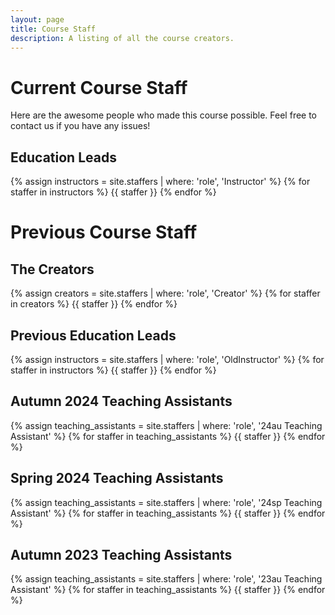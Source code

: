 ```yaml
---
layout: page
title: Course Staff
description: A listing of all the course creators.
---
```


# Current Course Staff

Here are the awesome people who made this course possible. Feel free to contact us if you have any issues!

## Education Leads

{% assign instructors = site.staffers | where: 'role', 'Instructor' %}
{% for staffer in instructors %}
{{ staffer }}
{% endfor %}

# Previous Course Staff

## The Creators

{% assign creators = site.staffers | where: 'role', 'Creator' %}
{% for staffer in creators %}
{{ staffer }}
{% endfor %}

## Previous Education Leads

{% assign instructors = site.staffers | where: 'role', 'OldInstructor' %}
{% for staffer in instructors %}
{{ staffer }}
{% endfor %}

## Autumn 2024 Teaching Assistants

{% assign teaching_assistants = site.staffers | where: 'role', '24au Teaching Assistant' %}
{% for staffer in teaching_assistants %}
{{ staffer }}
{% endfor %}

## Spring 2024 Teaching Assistants

{% assign teaching_assistants = site.staffers | where: 'role', '24sp Teaching Assistant' %}
{% for staffer in teaching_assistants %}
{{ staffer }}
{% endfor %}

## Autumn 2023 Teaching Assistants

{% assign teaching_assistants = site.staffers | where: 'role', '23au Teaching Assistant' %}
{% for staffer in teaching_assistants %}
{{ staffer }}
{% endfor %}
